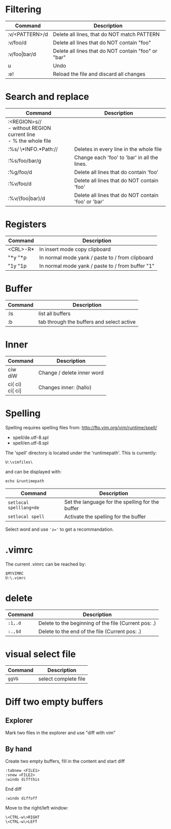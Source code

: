 # Filtering

| Command                | Description |
|------------------------|-------------|
|:v/\<PATTERN\>/d        |Delete all lines, that do NOT match PATTERN |
|:v/foo/d                |Delete all lines that do NOT contain "foo" |
|:v/foo\\|bar/d          |Delete all lines that do NOT contain "foo" or "bar" |
|u                       |Undo |
|:e!                     |Reload the file and discard all changes |

# Search and replace

| Command                | Description |
|------------------------|-------------|
| :\<REGION\>s//<br>- without REGION current line<br>- % the whole file ||
|:%s/ \\\*INFO.\*Path:// |Deletes in every line in the whole file |
|:%s/foo/bar/g           |Change each 'foo' to 'bar' in all the lines. | 
|:%g/foo/d               |Delete all lines that do contain 'foo' |
|:%v/foo/d               |Delete all lines that do NOT contain 'foo' |
|:%v/\(foo\|bar\)/d      |Delete all lines that do NOT contain 'foo' or 'bar' |

# Registers

| Command                | Description |
|------------------------|-------------|
|\<CRL\>-R\*             |In insert mode copy clipboard|
|"\*y  "\*p              |In normal mode yank / paste to / from clipboard|
|"1y  "1p                |In normal mode yank / paste to / from buffer "1"|

# Buffer

| Command                | Description |
|------------------------|-------------|
|:ls                     |list all buffers |
|:b <tab>                |tab through the buffers and select active |


# Inner

| Command                | Description |
|------------------------|-------------|
|ciw <br/> diW           |Change / delete inner word |
|ci(  ci) <br/> ci[  ci] |Changes inner: (hallo) |

# Spelling

Spelling requires spelling files from: http://ftp.vim.org/vim/runtime/spell/

- spell/de.utf-8.spl
- spell/en.utf-8.spl

The 'spell' directory is located under the 'runtimepath'. This is currently:
```
U:\vimfiles\
```

and can be displayed with:

```
echo &runtimepath
```

| Command                | Description |
|------------------------|-------------|
|`setlocal spelllang=de` |Set the language for the spelling for the buffer |
|`setlocal spell`        |Activate the spelling for the buffer |

Select word and use `'z='` to get a recommandation.

# .vimrc

The current .vimrc can be reached by:
``` 
$MYVIMRC 
U:\.vimrc
```

# delete

| Command                | Description |
|------------------------|-------------|
|`:1,.d`                 |Delete to the beginning of the file (Current pos: .) |
|`:.,$d`                 |Delete to the end of the file       (Current pos: .) |

# visual select file

| Command                | Description |
|------------------------|-------------|
| `ggVG`                 | select complete file |

# Diff two empty buffers

## Explorer

Mark two files in the explorer and use "diff with vim"

## By hand

Create two empty buffers, fill in the content and start diff
```
:tabnew <FILE1>
:vnew <FILE2>
:windo diffthis
```

End diff
```
:windo diffoff
```

Move to the right/left window:
```
\<CTRL-w\>RIGHT
\<CTRL-w\>LEFT
```
